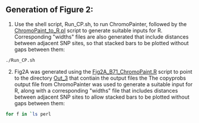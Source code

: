 ## Generation of Figure 2:
1. Use the shell script, Run_CP.sh, to run ChromoPainter, followed by the [ChromoPaint_to_R.pl](/Fig2/ChromoPaint_to_R.pl) script to generate suitable inputs for R. Corresponding "widths" files are also generated that include distances between adjacent SNP sites, so that stacked bars to be plotted without gaps between them:
```bash
./Run_CP.sh
```
2. Fig2A was generated using the [Fig2A_B71_ChromoPaint.R](/Fig2/Fig2A_B71_ChromoPaint.R) script to point to the directory [Out_3](/Fig2/Out_3.tar.gz) that contiain the output files the The copyprobs output file from ChromoPainter was used to generate a suitable input for R, along with a corresponding "widths" file that includes distances between adjacent SNP sites to allow stacked bars to be plotted without gaps between them:
```bash
for f in `ls perl 
